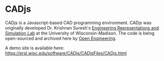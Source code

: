 # CADjs
CADjs is a Javascript-based CAD programming environment. CADjs was originally developed Dr. Krishnan Suresh's [Engineering Representations and Simulation Lab](https://ersl.wisc.edu/) at the University of Wisconsin-Madison. The code is being open-sourced and archived here by [Open Engineering](https://www.openengr.com/).

A demo site is available here: https://ersl.wisc.edu/software/CADjs/CADjsFiles/CADjs.html
